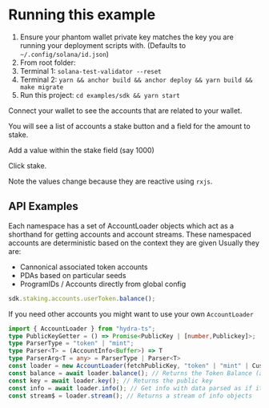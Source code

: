 # Running this example

1. Ensure your phantom wallet private key matches the key you are running your deployment scripts with. (Defaults to `~/.config/solana/id.json`)
2. From root folder:
3. Terminal 1: `solana-test-validator --reset`
4. Terminal 2: `yarn && anchor build && anchor deploy && yarn build && make migrate`
5. Run this project: `cd examples/sdk && yarn start`

Connect your wallet to see the accounts that are related to your wallet.

You will see a list of accounts a stake button and a field for the amount to stake.

Add a value within the stake field (say 1000)

Click stake.

Note the values change because they are reactive using `rxjs`.

## API Examples

Each namespace has a set of AccountLoader objects which act as
a shorthand for getting accounts and account streams.
These namespaced accounts are deterministic based on the context they are given
Usually they are:

- Cannonical associated token accounts
- PDAs based on particular seeds
- ProgramIDs / Accounts directly from global config

```ts
sdk.staking.accounts.userToken.balance();
```

If you need other accounts you might want to use your own `AccountLoader`

```ts
import { AccountLoader } from "hydra-ts";
type PublicKeyGetter = () => Promise<PublicKey | [number,Publickey]>;
type ParserType = "token" | "mint";
type Parser<T> = (AccountInfo<Buffer>) => T
type ParserArg<T = any> = ParserType | Parser<T>
const loader = new AccountLoader(fetchPublicKey, "token" | "mint" | CustomParser));
const balance = await loader.balance(); // Returns the Token Balance (assuming it is a token) Will throw an error if it is not
const key = await loader.key(); // Returns the public key
const info = await loader.info(); // Get info with data parsed as if it is an SPLToken
const stream$ = loader.stream(); // Returns a stream of info objects
```

